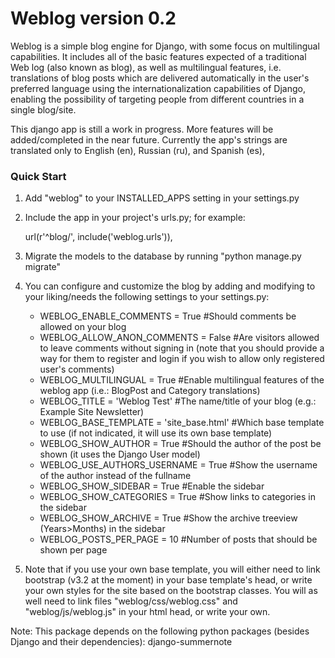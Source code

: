 
# Weblog version 0.2 #

Weblog is a simple blog engine for Django, with some focus on multilingual capabilities. It includes all of the basic features expected of a traditional Web log (also known as blog), as well as multilingual features, i.e. translations of blog posts which are delivered automatically in the user's preferred language using the internationalization capabilities of Django, enabling the possibility of targeting people from different countries in a single blog/site.

This django app is still a work in progress. More features will be added/completed in the near future. Currently the app's strings are translated only to English (en), Russian (ru), and Spanish (es),

### Quick Start ###

1. Add "weblog" to your INSTALLED_APPS setting in your settings.py

2. Include the app in your project's urls.py; for example:

    url(r'^blog/', include('weblog.urls')),

3. Migrate the models to the database by running "python manage.py migrate"

4. You can configure and customize the blog by adding and modifying to your liking/needs the following settings to your settings.py:

    * WEBLOG_ENABLE_COMMENTS = True #Should comments be allowed on your blog
    * WEBLOG_ALLOW_ANON_COMMENTS = False #Are visitors allowed to leave comments without signing in (note that you should provide a way for them to register and login if you wish to allow only registered user's comments)
    * WEBLOG_MULTILINGUAL = True #Enable multilingual features of the weblog app (i.e.: BlogPost and Category translations)
    * WEBLOG_TITLE = 'Weblog Test' #The name/title of your blog (e.g.: Example Site Newsletter)
    * WEBLOG_BASE_TEMPLATE = 'site_base.html' #Which base template to use (if not indicated, it will use its own base template)
    * WEBLOG_SHOW_AUTHOR = True #Should the author of the post be shown (it uses the Django User model)
    * WEBLOG_USE_AUTHORS_USERNAME = True #Show the username of the author instead of the fullname
    * WEBLOG_SHOW_SIDEBAR = True #Enable the sidebar
    * WEBLOG_SHOW_CATEGORIES = True #Show links to categories in the sidebar
    * WEBLOG_SHOW_ARCHIVE = True #Show the archive treeview (Years>Months) in the sidebar
    * WEBLOG_POSTS_PER_PAGE = 10 #Number of posts that should be shown per page

5. Note that if you use your own base template, you will either need to link bootstrap (v3.2 at the moment) in your base template's head, or write your own styles for the site based on the bootstrap classes. You will as well need to link files "weblog/css/weblog.css" and "weblog/js/weblog.js" in your html head, or write your own.

Note: This package depends on the following python packages (besides Django and their dependencies): django-summernote
